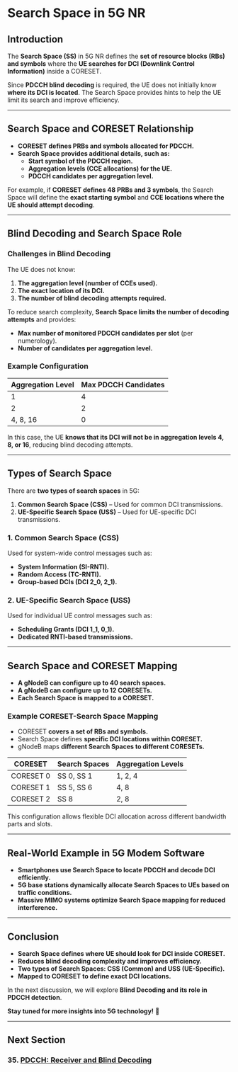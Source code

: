 # **Search Space in 5G NR**

## **Introduction**
The **Search Space (SS)** in 5G NR defines the **set of resource blocks (RBs) and symbols** where the **UE searches for DCI (Downlink Control Information)** inside a CORESET.

Since **PDCCH blind decoding** is required, the UE does not initially know **where its DCI is located**. The Search Space provides hints to help the UE limit its search and improve efficiency.

---

## **Search Space and CORESET Relationship**
- **CORESET defines PRBs and symbols allocated for PDCCH.**
- **Search Space provides additional details, such as:**
  - **Start symbol of the PDCCH region.**
  - **Aggregation levels (CCE allocations) for the UE.**
  - **PDCCH candidates per aggregation level.**

For example, if **CORESET defines 48 PRBs and 3 symbols**, the Search Space will define the **exact starting symbol** and **CCE locations where the UE should attempt decoding**.

---

## **Blind Decoding and Search Space Role**
### **Challenges in Blind Decoding**
The UE does not know:
1. **The aggregation level (number of CCEs used).**
2. **The exact location of its DCI.**
3. **The number of blind decoding attempts required.**

To reduce search complexity, **Search Space limits the number of decoding attempts** and provides:
- **Max number of monitored PDCCH candidates per slot** (per numerology).
- **Number of candidates per aggregation level.**

### **Example Configuration**
| Aggregation Level | Max PDCCH Candidates |
|------------------|----------------------|
| 1               | 4                      |
| 2               | 2                      |
| 4, 8, 16        | 0                      |

In this case, the UE **knows that its DCI will not be in aggregation levels 4, 8, or 16**, reducing blind decoding attempts.

---

## **Types of Search Space**
There are **two types of search spaces** in 5G:
1. **Common Search Space (CSS)** – Used for common DCI transmissions.
2. **UE-Specific Search Space (USS)** – Used for UE-specific DCI transmissions.

### **1. Common Search Space (CSS)**
Used for system-wide control messages such as:
- **System Information (SI-RNTI).**
- **Random Access (TC-RNTI).**
- **Group-based DCIs (DCI 2_0, 2_1).**

### **2. UE-Specific Search Space (USS)**
Used for individual UE control messages such as:
- **Scheduling Grants (DCI 1_1, 0_1).**
- **Dedicated RNTI-based transmissions.**

---

## **Search Space and CORESET Mapping**
- **A gNodeB can configure up to 40 search spaces.**
- **A gNodeB can configure up to 12 CORESETs.**
- **Each Search Space is mapped to a CORESET.**

### **Example CORESET-Search Space Mapping**
- CORESET **covers a set of RBs and symbols.**
- Search Space defines **specific DCI locations within CORESET.**
- gNodeB maps **different Search Spaces to different CORESETs.**

| CORESET | Search Spaces | Aggregation Levels |
|---------|--------------|-------------------|
| CORESET 0 | SS 0, SS 1  | 1, 2, 4           |
| CORESET 1 | SS 5, SS 6  | 4, 8              |
| CORESET 2 | SS 8        | 2, 8              |

This configuration allows flexible DCI allocation across different bandwidth parts and slots.

---

## **Real-World Example in 5G Modem Software**
- **Smartphones use Search Space to locate PDCCH and decode DCI efficiently.**
- **5G base stations dynamically allocate Search Spaces to UEs based on traffic conditions.**
- **Massive MIMO systems optimize Search Space mapping for reduced interference.**

---

## **Conclusion**
- **Search Space defines where UE should look for DCI inside CORESET.**
- **Reduces blind decoding complexity and improves efficiency.**
- **Two types of Search Spaces: CSS (Common) and USS (UE-Specific).**
- **Mapped to CORESET to define exact DCI locations.**

In the next discussion, we will explore **Blind Decoding and its role in PDCCH detection**.

**Stay tuned for more insights into 5G technology!** 🚀

---
## Next Section
### 35. [PDCCH: Receiver and Blind Decoding](PDCCH_Receiver_Blind_Decoding.md)
